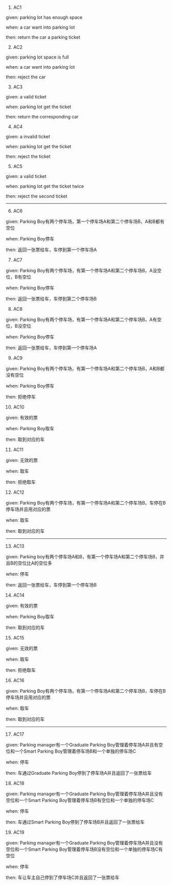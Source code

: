1. AC1

given: parking lot has enough space

when: a car want into parking lot 

then: return the car a parking ticket 

2. AC2

given: parking lot space is full

when: a car want into parking lot

then: reject the car  

3. AC3

given: a valid ticket

when: parking lot get the ticket

then: return the corresponding car 

4. AC4

given: a invalid ticket

when: parking lot get the ticket

then: reject the ticket

5. AC5

given: a valid ticket

when: parking lot get the ticket twice

then: reject the second ticket

---

6. AC6

given: Parking Boy有两个停车场，第一个停车场A和第二个停车场B，A和B都有空位

when: Parking Boy停车

then: 返回一张票给车，车停到第一个停车场A

7. AC7

given: Parking Boy有两个停车场，有第一个停车场A和第二个停车场B，A没空位，B有空位

when: Parking Boy停车

then: 返回一张票给车，车停到第二个停车场B

8. AC8

given: Parking Boy有两个停车场，有第一个停车场A和第二个停车场B，A有空位，B没空位

when: Parking Boy停车

then: 返回一张票给车，车停到第一个停车场A

9. AC9

given: Parking Boy有两个停车场，有第一个停车场A和第二个停车场B，A和B都没有空位

when: Parking Boy停车

then: 拒绝停车

10. AC10

given: 有效的票

when: Parking Boy取车

then: 取到对应的车

11. AC11

given: 无效的票

when: 取车

then: 拒绝取车

12. AC12

given: Parking Boy有两个停车场，有第一个停车场A和第二个停车场B，车停在B停车场并且用对应的票

when: 取车

then: 取到对应的车

---

13. AC13

given: Parking boy有两个停车场A和B，有第一个停车场A和第二个停车场B，并且B的空位比A的空位多

when: 停车

then: 返回一张票给车，车停到第一个停车场B

14. AC14

given: 有效的票

when: Parking Boy取车

then: 取到对应的车

15. AC15

given: 无效的票

when: 取车

then: 拒绝取车

16. AC16

given: Parking Boy有两个停车场，有第一个停车场A和第二个停车场B，车停在B停车场并且用对应的票

when: 取车

then: 取到对应的车

---

17. AC17

given: Parking manager有一个Graduate Parking Boy管理着停车场A并且有空位和一个Smart Parking Boy管理着停车场B和一个单独的停车场C

when: 停车

then: 车通过Graduate Parking Boy停到了停车场A并且返回了一张票给车

18. AC18

given: Parking manager有一个Graduate Parking Boy管理着停车场A并且没有空位和一个Smart Parking Boy管理着停车场B有空位和一个单独的停车场C

when: 停车

then: 车通过Smart Parking Boy停到了停车场B并且返回了一张票给车

19. AC19

given: Parking manager有一个Graduate Parking Boy管理着停车场A并且没有空位和一个Smart Parking Boy管理着停车场B没有空位和一个单独的停车场C有空位

when: 停车

then: 车让车主自己停到了停车场C并且返回了一张票给车
